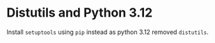 # Distutils and Python 3.12

Install `setuptools` using `pip` instead as python 3.12 removed `distutils`.
